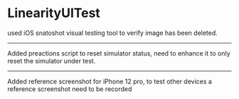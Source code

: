 # LinearityUITest

used iOS snatoshot visual testing tool to verify image has been deleted.

*** 
Added preactions script to reset simulator status, need to enhance it to only reset the simulator under test.
***
Added reference screenshot for iPhone 12 pro, to test other devices a reference screenshot need to be recorded
